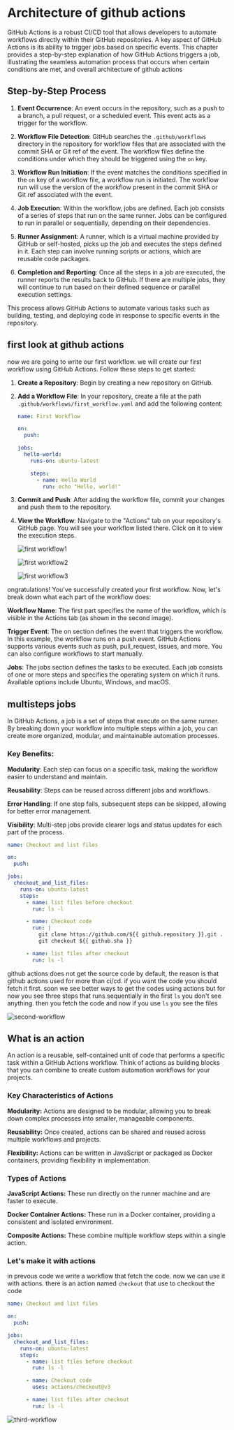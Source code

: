 # Architecture of github actions

GitHub Actions is a robust CI/CD tool that allows developers to automate workflows directly within their GitHub repositories. A key aspect of GitHub Actions is its ability to trigger jobs based on specific events. This chapter provides a step-by-step explanation of how GitHub Actions triggers a job, illustrating the seamless automation process that occurs when certain conditions are met, and overall architecture of github actions

## Step-by-Step Process

1. **Event Occurrence**:
   An event occurs in the repository, such as a push to a branch, a pull request, or a scheduled event. This event acts as a trigger for the workflow.

2. **Workflow File Detection**:
   GitHub searches the `.github/workflows` directory in the repository for workflow files that are associated with the commit SHA or Git ref of the event. The workflow files define the conditions under which they should be triggered using the `on` key.

3. **Workflow Run Initiation**:
   If the event matches the conditions specified in the `on` key of a workflow file, a workflow run is initiated. The workflow run will use the version of the workflow present in the commit SHA or Git ref associated with the event.

4. **Job Execution**:
   Within the workflow, jobs are defined. Each job consists of a series of steps that run on the same runner. Jobs can be configured to run in parallel or sequentially, depending on their dependencies.

5. **Runner Assignment**:
   A runner, which is a virtual machine provided by GitHub or self-hosted, picks up the job and executes the steps defined in it. Each step can involve running scripts or actions, which are reusable code packages.

6. **Completion and Reporting**:
   Once all the steps in a job are executed, the runner reports the results back to GitHub. If there are multiple jobs, they will continue to run based on their defined sequence or parallel execution settings.

This process allows GitHub Actions to automate various tasks such as building, testing, and deploying code in response to specific events in the repository.

## first look at github actions

now we are going to write our first workflow. we will create our first workflow using GitHub Actions. Follow these steps to get started:

1. **Create a Repository**: Begin by creating a new repository on GitHub.

2. **Add a Workflow File**: In your repository, create a file at the path `.github/workflows/first_workflow.yaml` and add the following content:

   ```yaml
   name: First Workflow

   on:
     push:

   jobs:
     hello-world:
       runs-on: ubuntu-latest

       steps:
         - name: Hello World
           run: echo "Hello, world!"
   ```

3. **Commit and Push**: After adding the workflow file, commit your changes and push them to the repository.

4. **View the Workflow**: Navigate to the "Actions" tab on your repository's GitHub page. You will see your workflow listed there. Click on it to view the execution steps.

   ![first workflow1](images/first-workflow1.png)

   ![first workflow2](images/first-workflow2.png)

   ![first workflow3](images/first-workflow3.png)

ongratulations! You've successfully created your first workflow. Now, let's break down what each part of the workflow does:

**Workflow Name**: The first part specifies the name of the workflow, which is visible in the Actions tab (as shown in the second image).

**Trigger Event**: The on section defines the event that triggers the workflow. In this example, the workflow runs on a push event. GitHub Actions supports various events such as push, pull_request, issues, and more. You can also configure workflows to start manually.

**Jobs**: The jobs section defines the tasks to be executed. Each job consists of one or more steps and specifies the operating system on which it runs. Available options include Ubuntu, Windows, and macOS.

## multisteps jobs

In GitHub Actions, a job is a set of steps that execute on the same runner. By breaking down your workflow into multiple steps within a job, you can create more organized, modular, and maintainable automation processes.

### Key Benefits:

**Modularity**: Each step can focus on a specific task, making the workflow easier to understand and maintain.

**Reusability**: Steps can be reused across different jobs and workflows.

**Error Handling**: If one step fails, subsequent steps can be skipped, allowing for better error management.

**Visibility**: Multi-step jobs provide clearer logs and status updates for each part of the process.

```yaml
name: Checkout and list files

on:
  push:

jobs:
  checkout_and_list_files:
    runs-on: ubuntu-latest
    steps:
      - name: list files before checkout
        run: ls -l

      - name: Checkout code
        run: |
          git clone https://github.com/${{ github.repository }}.git .
          git checkout ${{ github.sha }}

      - name: list files after checkout
        run: ls -l
```

github actions does not get the source code by default, the reason is that github actions used for more than ci/cd. if you want the code you should fetch it first. soon we see better ways to get the codes using actions but for now you see three steps that runs sequentially in the first `ls` you don't see anything. then you fetch the code and now if you use `ls` you see the files

![second-workflow](images/second-workflow.png)

## What is an action

An action is a reusable, self-contained unit of code that performs a specific task within a GitHub Actions workflow. Think of actions as building blocks that you can combine to create custom automation workflows for your projects.

### Key Characteristics of Actions

**Modularity:** Actions are designed to be modular, allowing you to break down complex processes into smaller, manageable components.

**Reusability:** Once created, actions can be shared and reused across multiple workflows and projects.

**Flexibility:** Actions can be written in JavaScript or packaged as Docker containers, providing flexibility in implementation.

### Types of Actions

**JavaScript Actions:** These run directly on the runner machine and are faster to execute.

**Docker Container Actions:** These run in a Docker container, providing a consistent and isolated environment.

**Composite Actions:** These combine multiple workflow steps within a single action.

### Let's make it with actions

in prevous code we write a workflow that fetch the code. now we can use it with actions. there is an action named `checkout` that use to checkout the code

```yaml
name: Checkout and list files

on:
  push:

jobs:
  checkout_and_list_files:
    runs-on: ubuntu-latest
    steps:
      - name: list files before checkout
        run: ls -l

      - name: Checkout code
        uses: actions/checkout@v3

      - name: list files after checkout
        run: ls -l
```

![third-workflow](images/third-workflow.png)

